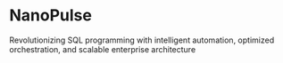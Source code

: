 # NanoPulse
Revolutionizing SQL programming with intelligent automation, optimized orchestration, and scalable enterprise architecture
